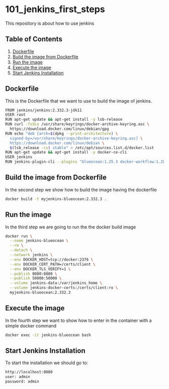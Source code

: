 # 101_jenkins_first_steps
This repository is about how to use jenkins

## Table of Contents
1. [Dockerfile](#dockerfile)
2. [Build the image from Dockerfile](#build-the-image-from-dockerfile)
3. [Run the image](#run-the-image)
4. [Execute the image](#execute-the-image)
5. [Start Jenkins Installation](#start-jenkins-installation)

## Dockerfile
This is the Dockerfile that we want to use to build the image of jenkins.
```sh
FROM jenkins/jenkins:2.332.3-jdk11
USER root
RUN apt-get update && apt-get install -y lsb-release
RUN curl -fsSLo /usr/share/keyrings/docker-archive-keyring.asc \
  https://download.docker.com/linux/debian/gpg
RUN echo "deb [arch=$(dpkg --print-architecture) \
  signed-by=/usr/share/keyrings/docker-archive-keyring.asc] \
  https://download.docker.com/linux/debian \
  $(lsb_release -cs) stable" > /etc/apt/sources.list.d/docker.list
RUN apt-get update && apt-get install -y docker-ce-cli
USER jenkins
RUN jenkins-plugin-cli --plugins "blueocean:1.25.3 docker-workflow:1.28"
```

## Build the image from Dockerfile
In the second step we show how to build the image having the dockerfile
```sh
docker build -t myjenkins-blueocean:2.332.3 .
```
## Run the image
In the third step we are going to run the the docker build image
```sh
docker run \
  --name jenkins-blueocean \
  --rm \
  --detach \
  --network jenkins \
  --env DOCKER_HOST=tcp://docker:2376 \
  --env DOCKER_CERT_PATH=/certs/client \
  --env DOCKER_TLS_VERIFY=1 \
  --publish 8080:8080 \
  --publish 50000:50000 \
  --volume jenkins-data:/var/jenkins_home \
  --volume jenkins-docker-certs:/certs/client:ro \
  myjenkins-blueocean:2.332.3 
```

## Execute the image
In the fourth step we want to show how to enter in the container with a simple docker command
```sh
docker exec -it jenkins-blueocean bash
```
## Start Jenkins Installation
To start the installation we should go to:
```sh
http://localhost:8080
user: admin
password: admin
```
